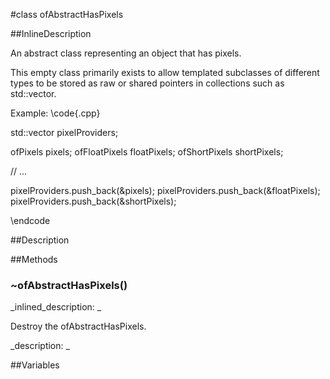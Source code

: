 #class ofAbstractHasPixels


<!--
_visible: True_
_advanced: True_
_istemplated: False_
_extends: _
-->

##InlineDescription

An abstract class representing an object that has pixels.

This empty class primarily exists to allow templated subclasses of different
types to be stored as raw or shared pointers in collections such as
std::vector.

Example:
\code{.cpp}

std::vector<ofAbstractHasPixels> pixelProviders;

ofPixels pixels;
ofFloatPixels floatPixels;
ofShortPixels shortPixels;

// ...

pixelProviders.push_back(&pixels);
pixelProviders.push_back(&floatPixels);
pixelProviders.push_back(&shortPixels);

\endcode





##Description





##Methods



### ~ofAbstractHasPixels()

<!--
_syntax: ~ofAbstractHasPixels()_
_name: ~ofAbstractHasPixels_
_returns: _
_returns_description: _
_parameters: _
_access: public_
_version_started: 007_
_version_deprecated: _
_summary: _
_constant: False_
_static: False_
_visible: True_
_advanced: False_
-->

_inlined_description: _

Destroy the ofAbstractHasPixels.





_description: _







<!----------------------------------------------------------------------------->

##Variables




